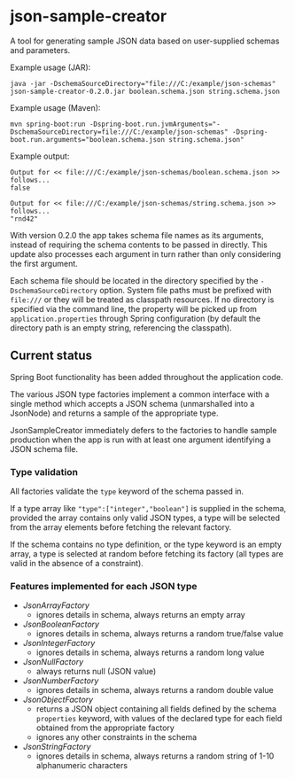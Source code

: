 # json-sample-creator

A tool for generating sample JSON data based on user-supplied schemas and parameters.

Example usage (JAR):

```
java -jar -DschemaSourceDirectory="file:///C:/example/json-schemas" json-sample-creator-0.2.0.jar boolean.schema.json string.schema.json
```

Example usage (Maven):
```
mvn spring-boot:run -Dspring-boot.run.jvmArguments="-DschemaSourceDirectory=file:///C:/example/json-schemas" -Dspring-boot.run.arguments="boolean.schema.json string.schema.json"
```

Example output:
```
Output for << file:///C:/example/json-schemas/boolean.schema.json >> follows...
false

Output for << file:///C:/example/json-schemas/string.schema.json >> follows...
"rnd42"
```

With version 0.2.0 the app takes schema file names as its arguments, instead of requiring the schema contents to be passed in directly. This update also processes each argument in turn rather than only considering the first argument.

Each schema file should be located in the directory specified by the `-DschemaSourceDirectory` option. System file paths must be prefixed with `file:///` or they will be treated as classpath resources. If no directory is specified via the command line, the property will be picked up from `application.properties` through Spring configuration (by default the directory path is an empty string, referencing the classpath).

## Current status

Spring Boot functionality has been added throughout the application code.

The various JSON type factories implement a common interface with a single method which accepts a JSON schema (unmarshalled into a JsonNode) and returns a sample of the appropriate type.

JsonSampleCreator immediately defers to the factories to handle sample production when the app is run with at least one argument identifying a JSON schema file.

### Type validation

All factories validate the `type` keyword of the schema passed in.

If a type array like `"type":["integer","boolean"]` is supplied in the schema, provided the array contains only valid JSON types, a type will be selected from the array elements before fetching the relevant factory.

If the schema contains no type definition, or the type keyword is an empty array, a type is selected at random before fetching its factory (all types are valid in the absence of a constraint).

### Features implemented for each JSON type

- *JsonArrayFactory*
  - ignores details in schema, always returns an empty array
- *JsonBooleanFactory*
  - ignores details in schema, always returns a random true/false value
- *JsonIntegerFactory*
  - ignores details in schema, always returns a random long value
- *JsonNullFactory*
  - always returns null (JSON value)
- *JsonNumberFactory*
  - ignores details in schema, always returns a random double value
- *JsonObjectFactory*
  - returns a JSON object containing all fields defined by the schema `properties` keyword, with values of the declared type for each field obtained from the appropriate factory
  - ignores any other constraints in the schema
- *JsonStringFactory*
  - ignores details in schema, always returns a random string of 1-10 alphanumeric characters
